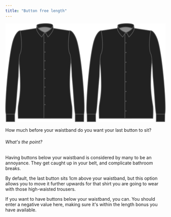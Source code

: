 ```yaml
---
title: "Button free length"
---
```


![Button free length](./buttonfreelength.svg)

How much before your waistband do you want your last button to sit?

<Note>

###### What's the point?

Having buttons below your waistband is considered by many to be an annoyance.
They get caught up in your belt, and complicate bathroom breaks.

By default, the last button sits 1cm above your waistband,
but this option allows you to move it further upwards for that shirt you are going to wear with those high-waisted trousers.

If you want to have buttons below your waistband, you can. You should enter a negative value here,
making sure it's within the length bonus you have available.

</Note>




